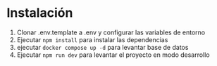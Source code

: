 # Instalación

1. Clonar .env.template a .env y configurar las variables de entorno
2. Ejecutar `npm install` para instalar las dependencias
3. ejecutar `docker compose up -d` para levantar base de datos
4. Ejecutar `npm run dev` para levantar el proyecto en modo desarrollo
